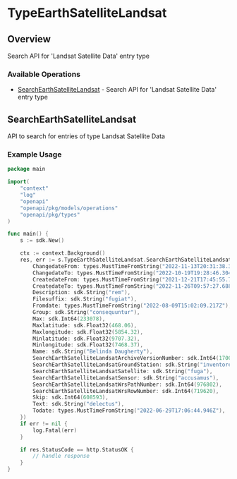 # TypeEarthSatelliteLandsat

## Overview

Search API for 'Landsat Satellite Data' entry type

### Available Operations

* [SearchEarthSatelliteLandsat](#searchearthsatellitelandsat) - Search API for 'Landsat Satellite Data' entry type

## SearchEarthSatelliteLandsat

API to search for entries of type Landsat Satellite Data

### Example Usage

```go
package main

import(
	"context"
	"log"
	"openapi"
	"openapi/pkg/models/operations"
	"openapi/pkg/types"
)

func main() {
    s := sdk.New()

    ctx := context.Background()
    res, err := s.TypeEarthSatelliteLandsat.SearchEarthSatelliteLandsat(ctx, operations.SearchEarthSatelliteLandsatRequest{
        ChangedateFrom: types.MustTimeFromString("2022-11-13T20:31:38.306Z"),
        ChangedateTo: types.MustTimeFromString("2022-10-19T19:28:46.304Z"),
        CreatedateFrom: types.MustTimeFromString("2021-12-21T17:45:55.733Z"),
        CreatedateTo: types.MustTimeFromString("2022-11-26T09:57:27.688Z"),
        Description: sdk.String("rem"),
        Filesuffix: sdk.String("fugiat"),
        Fromdate: types.MustTimeFromString("2022-08-09T15:02:09.217Z"),
        Group: sdk.String("consequuntur"),
        Max: sdk.Int64(233078),
        Maxlatitude: sdk.Float32(468.06),
        Maxlongitude: sdk.Float32(5854.32),
        Minlatitude: sdk.Float32(9707.32),
        Minlongitude: sdk.Float32(7468.37),
        Name: sdk.String("Belinda Daugherty"),
        SearchEarthSatelliteLandsatArchiveVersionNumber: sdk.Int64(170099),
        SearchEarthSatelliteLandsatGroundStation: sdk.String("inventore"),
        SearchEarthSatelliteLandsatSatellite: sdk.String("fuga"),
        SearchEarthSatelliteLandsatSensor: sdk.String("accusamus"),
        SearchEarthSatelliteLandsatWrsPathNumber: sdk.Int64(976802),
        SearchEarthSatelliteLandsatWrsRowNumber: sdk.Int64(719620),
        Skip: sdk.Int64(608593),
        Text: sdk.String("delectus"),
        Todate: types.MustTimeFromString("2022-06-29T17:06:44.946Z"),
    })
    if err != nil {
        log.Fatal(err)
    }

    if res.StatusCode == http.StatusOK {
        // handle response
    }
}
```
